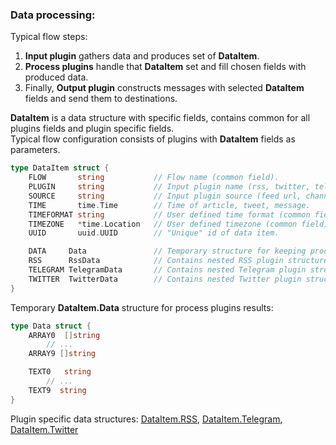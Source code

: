 ### Data processing:

Typical flow steps:

1. **Input plugin** gathers data and produces set of **DataItem**.
2. **Process plugins** handle that **DataItem** set and fill chosen fields with produced data.
3. Finally, **Output plugin** constructs messages with selected **DataItem** fields and send them to destinations. 


**DataItem** is a data structure with specific fields, contains common for all plugins fields and plugin specific fields.  
Typical flow configuration consists of plugins with **DataItem** fields as parameters.

```go
type DataItem struct {
	FLOW       string           // Flow name (common field).
	PLUGIN     string           // Input plugin name (rss, twitter, telegram etc.).
	SOURCE     string           // Input plugin source (feed url, channel, chat etc.).
	TIME       time.Time        // Time of article, tweet, message.
	TIMEFORMAT string           // User defined time format (common field).
	TIMEZONE   *time.Location   // User defined timezone (common field).
	UUID       uuid.UUID        // "Unique" id of data item.

	DATA     Data               // Temporary structure for keeping process plugins results.
	RSS      RssData            // Contains nested RSS plugin structure.
	TELEGRAM TelegramData       // Contains nested Telegram plugin structure.
	TWITTER  TwitterData        // Contains nested Twitter plugin structure.
}
```

Temporary **DataItem.Data** structure for process plugins results:
```go
type Data struct {
	ARRAY0  []string
        // ...
	ARRAY9 []string

	TEXT0   string
        // ...
	TEXT9  string
}
```

Plugin specific data structures: [DataItem.RSS](https://github.com/livelace/gosquito/blob/master/docs/plugins/input/rss.md), [DataItem.Telegram](https://github.com/livelace/gosquito/blob/master/docs/plugins/input/telegram.md), [DataItem.Twitter](https://github.com/livelace/gosquito/blob/master/docs/plugins/input/twitter.md)